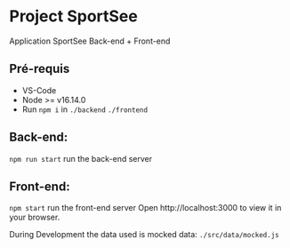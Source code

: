 # Project SportSee

Application SportSee Back-end + Front-end

## Pré-requis

- VS-Code
- Node >= v16.14.0
- Run `npm i` in `./backend` `./frontend`


## Back-end:
`npm run start` run the back-end server

## Front-end:
`npm start` run the front-end server
Open http://localhost:3000 to view it in your browser.

During Development the data used is mocked data: `./src/data/mocked.js`